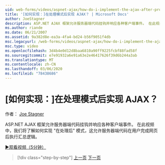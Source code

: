 ```yaml
---
uid: web-forms/videos/aspnet-ajax/how-do-i-implement-the-ajax-after-processing-pattern
title: '[如何实现：]在处理模式后实现 AJAX？ | Microsoft Docs'
author: JoeStagner
description: ASP.NET AJAX 框架允许服务器端代码挂钩并响应各种客户端事件。 在此视频中，我们将了解如何实现 Aft 。
ms.author: riande
ms.date: 06/21/2007
ms.assetid: 9a382d8e-ea3a-4fa4-bd24-b56f9051f4db
msc.legacyurl: /web-forms/videos/aspnet-ajax/how-do-i-implement-the-ajax-after-processing-pattern
msc.type: video
ms.openlocfilehash: 3d4b4e0d12d8baa6810a90ff9225fcbf88fad58f
ms.sourcegitcommit: e7e91932a6e91a63e2e46417626f39d6b244a3ab
ms.translationtype: MT
ms.contentlocale: zh-CN
ms.lasthandoff: 03/06/2020
ms.locfileid: "78438686"
---
```

# <a name="how-do-i-implement-the-ajax-after-processing-pattern"></a>[如何实现：]在处理模式后实现 AJAX？

作者： [Joe Stagner](https://github.com/JoeStagner)

ASP.NET AJAX 框架允许服务器端代码挂钩并响应各种客户端事件。 在此视频中，我们将了解如何实现 "在处理后" 模式，这允许服务器端代码在用户完成网页后执行汇总逻辑。

[&#9654;观看视频（5分钟）](https://channel9.msdn.com/Blogs/ASP-NET-Site-Videos/how-do-i-implement-the-ajax-after-processing-pattern)

> [!div class="step-by-step"]
> [上一页](how-do-i-use-the-aspnet-ajax-history-control.md)
> [下一页](how-do-i-update-multiple-regions-of-a-page-with-aspnet-ajax.md)
